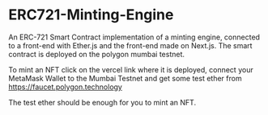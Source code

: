 # ERC721-Minting-Engine
An ERC-721 Smart Contract implementation of a minting engine, connected to a front-end with Ether.js and the front-end made on Next.js. The smart contract is deployed on the polygon mumbai testnet.

To mint an NFT click on the vercel link where it is deployed, connect your MetaMask Wallet to the Mumbai Testnet and get some test ether from https://faucet.polygon.technology

The test ether should be enough for you to mint an NFT.
